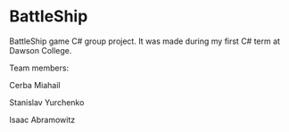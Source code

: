 # BattleShip
BattleShip game C# group project. It was made during my first C# term at Dawson College.

<p>Team members:<p>
Cerba Miahail<p>
Stanislav Yurchenko<p>
Isaac Abramowitz<p>

